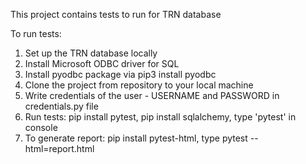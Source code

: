 This project contains tests to run for TRN database

To run tests: 
1. Set up the TRN database locally
2. Install Microsoft ODBC driver for SQL
3. Install pyodbc package via pip3 install pyodbc
4. Clone the project from repository to your local machine
5. Write credentials of the user - USERNAME and PASSWORD in credentials.py file
6. Run tests: pip install pytest, pip install sqlalchemy, type 'pytest' in console
7. To generate report: pip install pytest-html, type pytest --html=report.html